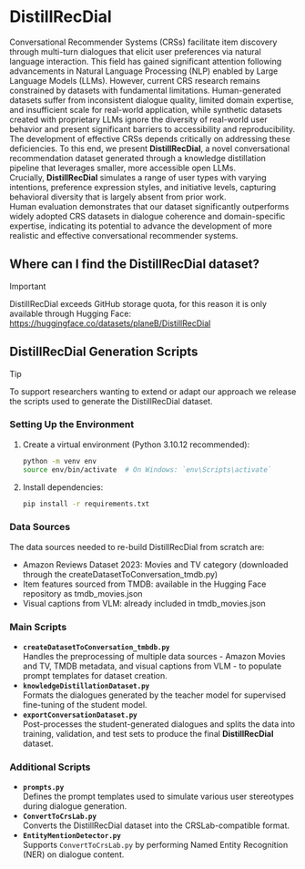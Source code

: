 # DistillRecDial
Conversational Recommender Systems (CRSs) facilitate item discovery through multi-turn dialogues that elicit user preferences via natural language interaction. This field has gained significant attention following advancements in Natural Language Processing (NLP) enabled by Large Language Models (LLMs). However, current CRS research remains constrained by datasets with fundamental limitations. Human-generated datasets suffer from inconsistent dialogue quality, limited domain expertise, and insufficient scale for real-world application, while synthetic datasets created with proprietary LLMs ignore the diversity of real-world user behavior and present significant barriers to accessibility and reproducibility. The development of effective CRSs depends critically on addressing these deficiencies. To this end, we present **DistillRecDial**, a novel conversational recommendation dataset generated through a knowledge distillation pipeline that leverages smaller, more accessible open LLMs. Crucially, **DistillRecDial** simulates a range of user types with varying intentions, preference expression styles, and initiative levels, capturing behavioral diversity that is largely absent from prior work.  
Human evaluation demonstrates that our dataset significantly outperforms widely adopted CRS datasets in dialogue coherence and domain-specific expertise, indicating its potential to advance the development of more realistic and effective conversational recommender systems.

## Where can I find the DistillRecDial dataset?
> [!IMPORTANT]
DistillRecDial exceeds GitHub storage quota, for this reason it is only available through Hugging Face: https://huggingface.co/datasets/planeB/DistillRecDial
## DistillRecDial Generation Scripts
> [!TIP]
To support researchers wanting to extend or adapt our approach we release the scripts used to generate the DistillRecDial dataset.
### Setting Up the Environment
1. Create a virtual environment (Python 3.10.12 recommended):
   ```sh
   python -m venv env
   source env/bin/activate  # On Windows: `env\Scripts\activate`
   ```
2. Install dependencies:
   ```sh
   pip install -r requirements.txt
   ```
### Data Sources
The data sources needed to re-build DistillRecDial from scratch are:
* Amazon Reviews Dataset 2023: Movies and TV category (downloaded through the createDatasetToConversation_tmdb.py)
* Item features sourced from TMDB: available in the Hugging Face repository as tmdb_movies.json
* Visual captions from VLM: already included in tmdb_movies.json
### Main Scripts
- **`createDatasetToConversation_tmbdb.py`**  
  Handles the preprocessing of multiple data sources - Amazon Movies and TV, TMDB metadata, and visual captions from VLM - to populate prompt templates for dataset creation.
- **`knowledgeDistillationDataset.py`**  
  Formats the dialogues generated by the teacher model for supervised fine-tuning of the student model.
- **`exportConversationDataset.py`**  
  Post-processes the student-generated dialogues and splits the data into training, validation, and test sets to produce the final **DistillRecDial** dataset.
### Additional Scripts
- **`prompts.py`**  
  Defines the prompt templates used to simulate various user stereotypes during dialogue generation.
- **`ConvertToCrsLab.py`**  
  Converts the DistillRecDial dataset into the CRSLab-compatible format.
- **`EntityMentionDetector.py`**  
  Supports `ConvertToCrsLab.py` by performing Named Entity Recognition (NER) on dialogue content.
